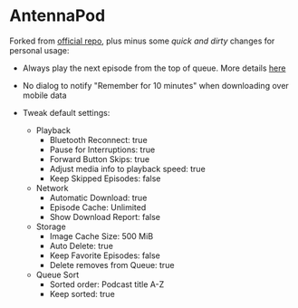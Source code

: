 # AntennaPod

Forked from [official repo](https://github.com/AntennaPod/AntennaPod), plus minus some *quick and dirty* changes for personal usage:

- Always play the next episode from the top of queue. More details [here](https://github.com/AntennaPod/AntennaPod/issues/4211)

- No dialog to notify "Remember for 10 minutes" when downloading over mobile data

- Tweak default settings:
    - Playback
        - Bluetooth Reconnect: true
        - Pause for Interruptions: true
        - Forward Button Skips: true
        - Adjust media info to playback speed: true
        - Keep Skipped Episodes: false
    - Network
        - Automatic Download: true
        - Episode Cache: Unlimited
        - Show Download Report: false
    - Storage
        - Image Cache Size: 500 MiB
        - Auto Delete: true
        - Keep Favorite Episodes: false
        - Delete removes from Queue: true
    - Queue Sort
        - Sorted order: Podcast title A-Z
        - Keep sorted: true
